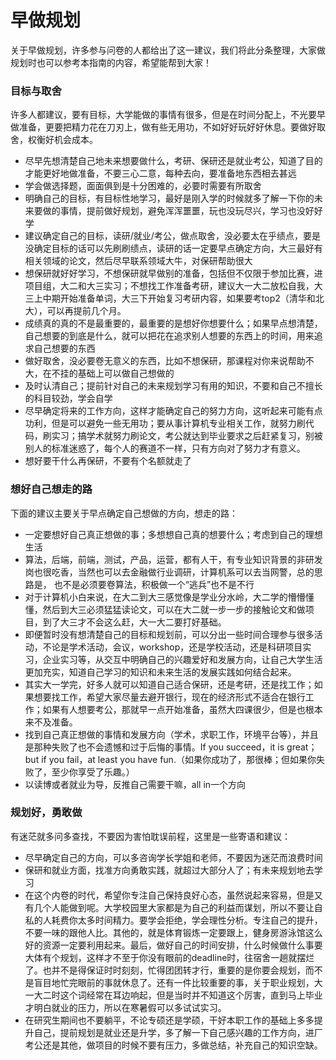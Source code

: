 # 早做规划

关于早做规划，许多参与问卷的人都给出了这一建议，我们将此分条整理，大家做规划时也可以参考本指南的内容，希望能帮到大家！

### 目标与取舍

许多人都建议，要有目标，大学能做的事情有很多，但是在时间分配上，不光要早做准备，更要把精力花在刀刃上，做有些无用功，不如好好玩好好休息。要做好取舍，权衡好机会成本。

- 尽早先想清楚自己地未来想要做什么，考研、保研还是就业考公，知道了目的才能更好地做准备，不要三心二意，每种去向，要准备地东西相去甚远
- 学会做选择题，面面俱到是十分困难的，必要时需要有所取舍
- 明确自己的目标，有目标性地学习，最好是刚入学的时候就多了解一下你的未来要做的事情，提前做好规划，避免浑浑噩噩，玩也没玩尽兴，学习也没好好学
- 建议确定自己的目标，读研/就业/考公，做点取舍，没必要太在乎绩点，要是没确定目标的话可以先刷刷绩点，读研的话一定要早点确定方向，大三最好有相关领域的论文，然后尽早联系领域大牛，对保研帮助很大
- 想保研就好好学习，不想保研就早做别的准备，包括但不仅限于参加比赛，进项目组，大二和大三实习；不想找工作准备考研，建议大一大二放松自我，大三上中期开始准备单词，大三下开始复习考研内容，如果要考top2（清华和北大），可以再提前几个月。
- 成绩真的真的不是最重要的，最重要的是想好你想要什么；如果早点想清楚，自己想要的到底是什么，就可以把花在追求别人想要的东西上的时间，用来追求自己想要的东西
- 做好取舍，没必要卷无意义的东西，比如不想保研，那课程对你来说帮助不大，在不挂的基础上可以做自己想做的
- 及时认清自己；提前针对自己的未来规划学习有用的知识，不要和自己不擅长的科目较劲，学会自学
- 尽早确定将来的工作方向，这样才能确定自己的努力方向，这听起来可能有点功利，但是可以避免一些无用功；要从事计算机专业相关工作，就努力刷代码，刷实习；搞学术就努力刷论文，考公就达到毕业要求之后赶紧复习，别被别人的标准迷惑了，每个人的赛道不一样，只有方向对了努力才有意义。
- 想好要干什么再保研，不要有个名额就走了

### 想好自己想走的路

下面的建议主要关于早点确定自己想做的方向，想走的路：

- 一定要想好自己真正想做的事；多想想自己真的想要什么；考虑到自己的理想生活
- 算法，后端，前端，测试，产品，运营，都有人干，有专业知识背景的非研发岗也很吃香，当然也可以去金融做行业调研，计算机系可以去当网警，总的思路是， 也不是必须要卷算法，积极做一个“逃兵”也不是不行
- 对于计算机小白来说，在大二到大三感觉像是学业分水岭，大二学的懵懵懂懂，然后到大三必须猛猛读论文，可以在大二就一步一步的接触论文和做项目，到了大三才不会这么赶，大一大二要打好基础。
- 即便暂时没有想清楚自己的目标和规划前，可以分出一些时间合理参与很多活动，不论是学术活动，会议，workshop，还是学校活动，还是科研项目实习，企业实习等，从交互中明确自己的兴趣爱好和发展方向，让自己大学生活更加充实，知道自己学习的知识和未来生活的发展实践如何结合起来。
- 其实大一学完，好多人就可以知道自己适合保研，还是考研，还是找工作；如果想要找工作，希望大家尽量去避开银行，现在的经济形式不适合在银行工作；如果有人想要考公，那就早一点开始准备，虽然大四课很少，但是也根本来不及准备。
- 找到自己真正想做的事情和发展方向（学术，求职工作，环境平台等），并且是那种失败了也不会遗憾和过于后悔的事情。If you succeed，it is great；but if you fail，at least you have fun.（如果你成功了，那很棒；但如果你失败了，至少你享受了乐趣。）
- 以读博或者就业为导，反推自己需要干嘛，all in一个方向

### 规划好，勇敢做

有迷茫就多问多查找，不要因为害怕耽误前程，这里是一些寄语和建议：

- 尽早确定自己的方向，可以多咨询学长学姐和老师，不要因为迷茫而浪费时间
- 保研和就业方面，找准方向勇敢实践，就超过大部分人了；有未来规划地去学习
- 在这个内卷的时代，希望你专注自己保持良好心态，虽然说起来容易，但是又有几个人能做到呢。大学校园里大家都是为自己的利益而谋划，所以不要让自私的人耗费你太多时间精力。要学会拒绝，学会理性分析。专注自己的提升，不要一味的跟他人比。其他的，就是体育锻炼一定要跟上，健身房游泳馆这么好的资源一定要利用起来。最后，做好自己的时间安排，什么时候做什么事要大体有个规划，这样才不至于你没有眼前的deadline时，往宿舍一趟就摆烂了。也并不是得保证时时刻刻，忙得团团转才行，重要的是你要会规划，而不是盲目地忙完眼前的事就休息了。还有一件比较重要的事，关于职业规划，大一大二时这个词经常在耳边响起，但是当时并不知道这个厉害，直到马上毕业才明白就业的压力，所以在寒暑假可以多试试实习。
- 在研究生期间也不要躺平，不论专硕还是学硕，干好本职工作的基础上多多提升自己，提前规划是就业还是升学，多了解一下自己感兴趣的工作方向，进厂考公还是其他，做项目的时候不要有压力，多做总结，补充自己的知识空缺。
